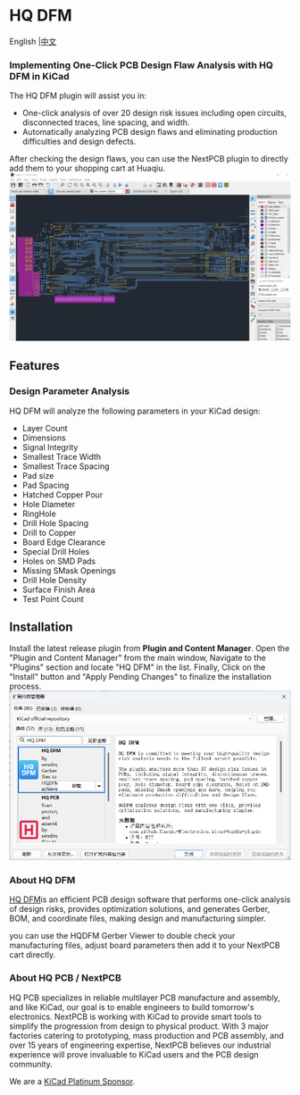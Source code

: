 # HQ DFM

<p>
    English |<a href="README_CN.md">中文<a/>
</p>

### Implementing One-Click PCB Design Flaw Analysis with HQ DFM in KiCad

The HQ DFM plugin will assist you in:

- One-click analysis of over 20 design risk issues including open circuits, disconnected traces, line spacing, and width.
- Automatically analyzing PCB design flaws and eliminating production difficulties and design defects.

After checking the design flaws, you can use the NextPCB plugin to directly add them to your shopping cart at Huaqiu.
![HQDFM Plugin](dfm-screen.gif)

## Features

### Design Parameter Analysis

HQ DFM will analyze the following parameters in your KiCad design:

- Layer Count
- Dimensions
- Signal Integrity
- Smallest Trace Width
- Smallest Trace Spacing
- Pad size
- Pad Spacing
- Hatched Copper Pour
- Hole Diameter
- RingHole
- Drill Hole Spacing
- Drill to Copper
- Board Edge Clearance
- Special Drill Holes
- Holes on SMD Pads
- Missing SMask Openings
- Drill Hole Density
- Surface Finish Area
- Test Point Count

## Installation

Install the latest release plugin from **Plugin and Content Manager**. Open the "Plugin and Content Manager" from the main window, Navigate to the "Plugins" section and locate "HQ DFM" in the list. Finally, Click on the "Install" button and "Apply Pending Changes" to finalize the installation process.
![image](kicad_dfm/picture/HQDFM.png)

### About HQ DFM

[HQ DFM](https://dfm.hqpcb.com/)is an efficient PCB design software that performs one-click analysis of design risks, provides optimization solutions, and generates Gerber, BOM, and coordinate files, making design and manufacturing simpler.

you can use the HQDFM Gerber Viewer to double check your manufacturing files, adjust board parameters then add it to your NextPCB cart directly.

### About HQ PCB / NextPCB

HQ PCB specializes in reliable multilayer PCB manufacture and assembly, and like KiCad, our goal is to enable engineers to build tomorrow's electronics. NextPCB is working with KiCad to provide smart tools to simplify the progression from design to physical product. With 3 major factories catering to prototyping, mass production and PCB assembly, and over 15 years of engineering expertise, NextPCB believes our industrial experience will prove invaluable to KiCad users and the PCB design community.

We are a [KiCad Platinum Sponsor](https://www.nextpcb.com/blog/kicad-nextpcb-platinum-sponsorship).
